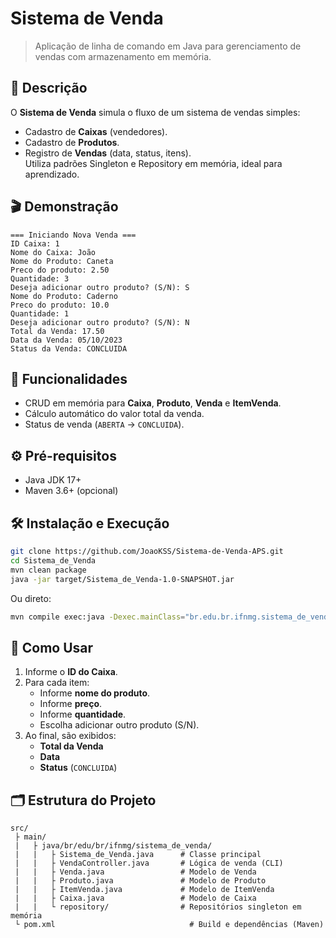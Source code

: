 # Sistema de Venda

> Aplicação de linha de comando em Java para gerenciamento de vendas com armazenamento em memória.

## 📖 Descrição
O **Sistema de Venda** simula o fluxo de um sistema de vendas simples:
- Cadastro de **Caixas** (vendedores).  
- Cadastro de **Produtos**.  
- Registro de **Vendas** (data, status, itens).  
Utiliza padrões Singleton e Repository em memória, ideal para aprendizado.

## 🎬 Demonstração
```text
=== Iniciando Nova Venda ===
ID Caixa: 1
Nome do Caixa: João
Nome do Produto: Caneta
Preco do produto: 2.50
Quantidade: 3
Deseja adicionar outro produto? (S/N): S
Nome do Produto: Caderno
Preco do produto: 10.0
Quantidade: 1
Deseja adicionar outro produto? (S/N): N
Total da Venda: 17.50
Data da Venda: 05/10/2023
Status da Venda: CONCLUIDA
```

## 🚀 Funcionalidades
- CRUD em memória para **Caixa**, **Produto**, **Venda** e **ItemVenda**.  
- Cálculo automático do valor total da venda.  
- Status de venda (`ABERTA` → `CONCLUIDA`).

## ⚙️ Pré-requisitos
- Java JDK 17+  
- Maven 3.6+ (opcional)

## 🛠️ Instalação e Execução
```bash
git clone https://github.com/JoaoKSS/Sistema-de-Venda-APS.git
cd Sistema_de_Venda
mvn clean package
java -jar target/Sistema_de_Venda-1.0-SNAPSHOT.jar
```
Ou direto:
```bash
mvn compile exec:java -Dexec.mainClass="br.edu.br.ifnmg.sistema_de_venda.Sistema_de_Venda"
```

## 🎲 Como Usar
1. Informe o **ID do Caixa**.  
2. Para cada item:
   - Informe **nome do produto**.   
   - Informe **preço**. 
   - Informe **quantidade**.  
   - Escolha adicionar outro produto (S/N).  
3. Ao final, são exibidos:
   - **Total da Venda**  
   - **Data**  
   - **Status** (`CONCLUIDA`)

## 🗂️ Estrutura do Projeto
```
src/
 ├ main/
 |   ├ java/br/edu/br/ifnmg/sistema_de_venda/
 |   |   ├ Sistema_de_Venda.java      # Classe principal
 |   |   ├ VendaController.java       # Lógica de venda (CLI)
 |   |   ├ Venda.java                 # Modelo de Venda
 |   |   ├ Produto.java               # Modelo de Produto
 |   |   ├ ItemVenda.java             # Modelo de ItemVenda
 |   |   ├ Caixa.java                 # Modelo de Caixa
 |   |   └ repository/                # Repositórios singleton em memória
 └ pom.xml                              # Build e dependências (Maven)
```
